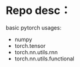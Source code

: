 # Repo desc：
basic pytorch usages:
- numpy
- torch.tensor
- torch.nn.utils.rnn
- torch.nn.utils.functional